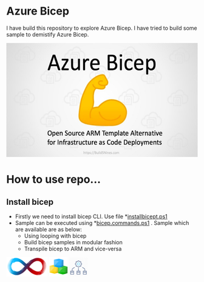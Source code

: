# Azure Bicep
I have build this repository to explore Azure Bicep. I have tried to build some sample to demistify Azure Bicep.

<img src="https://github.com/khanasif1/azure-bicep/blob/main/image/bicep.jpg" alt="bicep" height="300">

# How to use repo...

## Install bicep

- Firstly we need to install bicep CLI. Use file *[installbicept.ps1](https://github.com/khanasif1/azure-bicep/blob/main/installbicept.ps1)
- Sample can be executed using  *[bicep.commands.ps1](https://github.com/khanasif1/azure-bicep/blob/main/bicep.commands.ps1) . Sample which are available are as below:
  - Using looping with bicep
  - Build bicep samples in modular fashion
  - Transpile bicep to ARM and vice-versa


<img src="https://github.com/khanasif1/azure-bicep/blob/main/image/looping.png" alt="loop" height="50">
<img src="https://github.com/khanasif1/azure-bicep/blob/main/image/module.png" alt="loop" height="50">
<img src="https://github.com/khanasif1/azure-bicep/blob/main/image/transpile.png" alt="loop" height="50">
